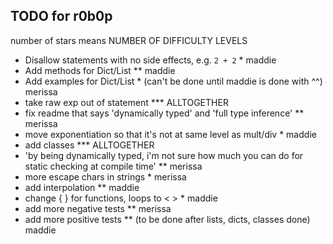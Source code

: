 ## TODO for r0b0p

number of stars means NUMBER OF DIFFICULTY LEVELS

- Disallow statements with no side effects, e.g. `2 + 2` \* maddie
- Add methods for Dict/List \*\* maddie
- Add examples for Dict/List \* (can't be done until maddie is done with ^^) merissa
- take raw exp out of statement \*\*\* ALLTOGETHER
- fix readme that says 'dynamically typed' and 'full type inference' \*\* merissa
- move exponentiation so that it's not at same level as mult/div \* maddie
- add classes \*\*\* ALLTOGETHER
- 'by being dynamically typed, i'm not sure how much you can do for static checking at compile time' \*\* merissa
- more escape chars in strings \* merissa
- add interpolation \*\* maddie
- change { } for functions, loops to < > \* maddie
- add more negative tests \*\* merissa
- add more positive tests \*\* (to be done after lists, dicts, classes done) maddie
